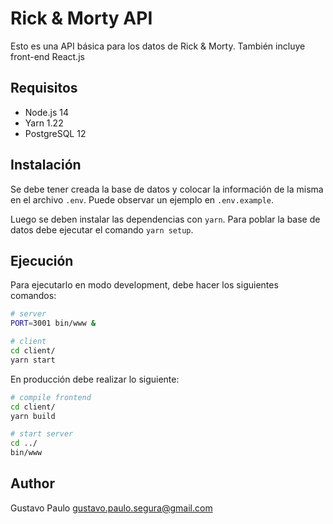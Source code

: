 
# Rick & Morty API

Esto es una API básica para los datos de Rick & Morty.
También incluye front-end React.js

## Requisitos

- Node.js 14
- Yarn 1.22
- PostgreSQL 12

## Instalación

Se debe tener creada la base de datos y colocar la información de la
misma en el archivo `.env`. Puede observar un ejemplo en `.env.example`.

Luego se deben instalar las dependencias con `yarn`. Para poblar la
base de datos debe ejecutar el comando `yarn setup`.

## Ejecución

Para ejecutarlo en modo development, debe hacer los siguientes comandos: 

```sh
# server
PORT=3001 bin/www &

# client
cd client/
yarn start
```

En producción debe realizar lo siguiente:

```sh
# compile frontend
cd client/
yarn build

# start server
cd ../
bin/www
```

## Author

Gustavo Paulo <gustavo.paulo.segura@gmail.com>